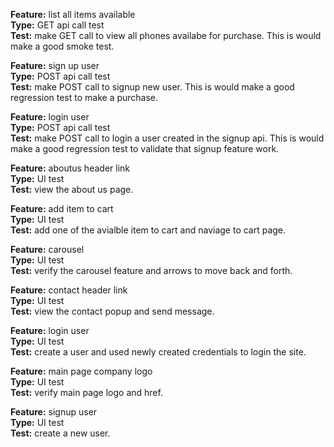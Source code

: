 <b>Feature:</b> list all items available<br />
<b>Type:</b> GET api call test<br />
<b>Test:</b> make GET call to view all phones availabe for purchase. This is would make a good smoke test.<br />

<b>Feature:</b> sign up user<br/>
<b>Type:</b> POST api call test<br/>
<b>Test:</b> make POST call to signup new user. This is would make a good regression test to make a purchase.<br/>

<b>Feature:</b> login user<br/>
<b>Type:</b> POST api call test<br/>
<b>Test:</b> make POST call to login a user created in the signup api. This is would make a good regression test to validate that signup feature work.<br/>

<b>Feature:</b> aboutus header link<br/>
<b>Type:</b> UI test<br/>
<b>Test:</b> view the about us page.<br/>

<b>Feature:</b> add item to cart<br/>
<b>Type:</b> UI test<br/>
<b>Test:</b> add one of the avialble item to cart and naviage to cart page.<br/>

<b>Feature:</b> carousel<br/>
<b>Type:</b> UI test<br/>
<b>Test:</b> verify the carousel feature and arrows to move back and forth.<br/>

<b>Feature:</b> contact header link<br/>
<b>Type:</b> UI test<br/>
<b>Test:</b> view the contact popup and send message.<br/>

<b>Feature:</b> login user<br/>
<b>Type:</b> UI test<br/>
<b>Test:</b> create a user and used newly created credentials to login the site.<br/>

<b>Feature:</b> main page company logo<br/>
<b>Type:</b> UI test<br/>
<b>Test:</b> verify main page logo and href.<br/>

<b>Feature:</b> signup user<br/>
<b>Type:</b> UI test<br/>
<b>Test:</b> create a new user.<br/>

